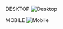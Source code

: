 DESKTOP
![Desktop](https://github.com/user-attachments/assets/3f2443ee-2804-4656-a52b-8d13666033cd)

MOBILE
![Mobile](https://github.com/user-attachments/assets/46c17d8b-49fb-4348-adf6-caecf264abf4)
